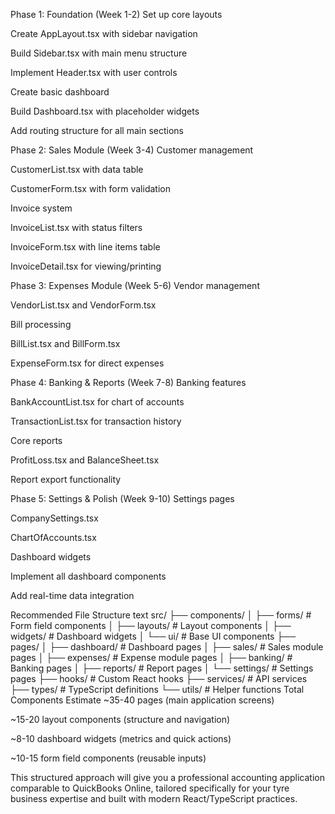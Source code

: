 Phase 1: Foundation (Week 1-2)
Set up core layouts

Create AppLayout.tsx with sidebar navigation

Build Sidebar.tsx with main menu structure

Implement Header.tsx with user controls

Create basic dashboard

Build Dashboard.tsx with placeholder widgets

Add routing structure for all main sections

Phase 2: Sales Module (Week 3-4)
Customer management

CustomerList.tsx with data table

CustomerForm.tsx with form validation

Invoice system

InvoiceList.tsx with status filters

InvoiceForm.tsx with line items table

InvoiceDetail.tsx for viewing/printing

Phase 3: Expenses Module (Week 5-6)
Vendor management

VendorList.tsx and VendorForm.tsx

Bill processing

BillList.tsx and BillForm.tsx

ExpenseForm.tsx for direct expenses

Phase 4: Banking & Reports (Week 7-8)
Banking features

BankAccountList.tsx for chart of accounts

TransactionList.tsx for transaction history

Core reports

ProfitLoss.tsx and BalanceSheet.tsx

Report export functionality

Phase 5: Settings & Polish (Week 9-10)
Settings pages

CompanySettings.tsx

ChartOfAccounts.tsx

Dashboard widgets

Implement all dashboard components

Add real-time data integration

Recommended File Structure
text
src/
├── components/
│ ├── forms/ # Form field components
│ ├── layouts/ # Layout components
│ ├── widgets/ # Dashboard widgets
│ └── ui/ # Base UI components
├── pages/
│ ├── dashboard/ # Dashboard pages
│ ├── sales/ # Sales module pages
│ ├── expenses/ # Expense module pages
│ ├── banking/ # Banking pages
│ ├── reports/ # Report pages
│ └── settings/ # Settings pages
├── hooks/ # Custom React hooks
├── services/ # API services
├── types/ # TypeScript definitions
└── utils/ # Helper functions
Total Components Estimate
~35-40 pages (main application screens)

~15-20 layout components (structure and navigation)

~8-10 dashboard widgets (metrics and quick actions)

~10-15 form field components (reusable inputs)

This structured approach will give you a professional accounting application comparable to QuickBooks Online, tailored specifically for your tyre business expertise and built with modern React/TypeScript practices.
